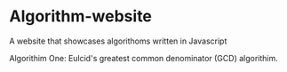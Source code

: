 # Algorithm-website
A website that showcases algorithoms written in Javascript

Algorithim One: Eulcid's greatest common denominator (GCD) algorithim.  
